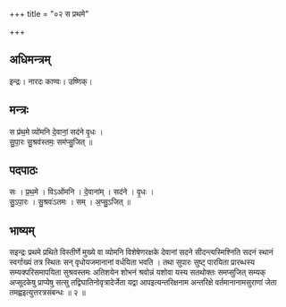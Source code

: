 +++
title = "०२ स प्रथमे"

+++
## अधिमन्त्रम्
इन्द्रः। नारदः काण्वः। उष्णिक्।

## मन्त्रः
स प्र॑थ॒मे व्यो॑मनि दे॒वानां॒ सद॑ने वृ॒धः ।  
सु॒पा॒रः सु॒श्रव॑स्तमः॒ सम॑प्सु॒जित् ॥

## पदपाठः
सः । प्र॒थ॒मे । विऽओ॑मनि । दे॒वाना॑म् । सद॑ने । वृ॒धः ।  
सु॒ऽपा॒रः । सु॒श्रवः॑ऽतमः । सम् । अ॒प्सु॒ऽजित् ॥

## भाष्यम्
सइन्द्रः प्रथमे प्रथिते विस्तीर्णे मुख्ये वा व्योमनि विशेषेणरक्षके देवानां सदने सीदन्त्यस्मिश्निति सदनं स्थानं स्वर्गाख्यं तत्र स्थितः सन् वृधोयजमानानां वर्धयिता भवति । तथा सुपारः सुष्ट् पारयिता प्रारब्धस्य सम्यक्परिसमापयिता सुश्रवस्तमः अतिशयेन शोभनं श्रवोन्नं यशोवा यस्य सतथोक्तः समप्सुजित् सम्यक् अप्सूदकेषु प्राप्येषु सत्सु तद्विघातिनोवृत्रादेर्जेता यद्वा आपइत्यन्तरिक्षनाम अन्तरिक्षे वर्तमानानामसुराणां जेता तमह्वइत्युत्तरत्रसंबन्धः ॥ २ ॥